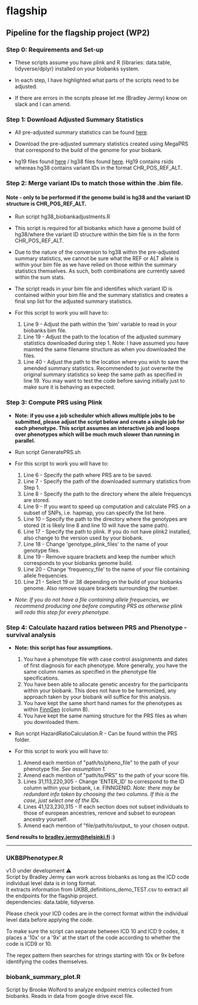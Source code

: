 # flagship
## Pipeline for the flagship project (WP2)

### Step 0: Requirements and Set-up

* These scripts assume you have plink and R (libraries: data.table, tidyverse/dplyr) installed on your biobanks system. 

* In each step, I have highlighted what parts of the scripts need to be adjusted.

* If there are errors in the scripts please let me (Bradley Jermy) know on slack and I can amend.

### Step 1: Download Adjusted Summary Statistics 

* All pre-adjusted summary statistics can be found [here](https://figshare.com/account/home#/projects/131369).

* Download the pre-adjusted summary statistics created using MegaPRS that correspond to the build of the genome for your biobank.

* hg19 files found [here](https://figshare.com/account/projects/131369/articles/19409501) / hg38 files found [here](https://figshare.com/account/projects/131369/articles/19093313). Hg19 contains rsids whereas hg38 contains variant IDs in the format CHR_POS_REF_ALT. 

### Step 2: Merge variant IDs to match those within the .bim file. 

#### Note - only to be performed if the genome build is hg38 and the variant ID structure is CHR_POS_REF_ALT.

* Run script hg38_biobankadjustments.R

* This script is required for all biobanks which have a genome build of hg38/where the variant ID structure within the bim file is in the form CHR_POS_REF_ALT. 

* Due to the nature of the conversion to hg38 within the pre-adjusted summary statistics, we cannot be sure what the REF or ALT allele is within your bim file as we have relied on those within the summary statistics themselves. As such, both combinations are currently saved within the sum stats. 

* The script reads in your bim file and identifies which variant ID is contained within your bim file and the summary statistics and creates a final snp list for the adjusted summary statistics. 

* For this script to work you will have to:
    1. Line 9 - Adjust the path within the 'bim' variable to read in your biobanks bim file.
    2. Line 19 - Adjust the path to the location of the adjusted summary statistics downloaded during step 1. Note: I have assumed you have mainted the same filename structure as when you downloaded the files. 
    3. Line 40 - Adjust the path to the location where you wish to save the amended summary statistics. Recommended to just overwrite the original summary statistics so keep the same path as specified in line 19. You may want to test the code before saving initially just to make sure it is behaving as expected. 

### Step 3: Compute PRS using Plink

* **Note: if you use a job scheduler which allows multiple jobs to be submitted, please adjust the script below and create a single job for each phenotype. This script assumes an interactive job and loops over phenotypes which will be much much slower than running in parallel.**

* Run script GeneratePRS.sh

* For this script to work you will have to:
    1. Line 6 - Specify the path where PRS are to be saved.
    2. Line 7 - Specify the path of the downloaded summary statistics from Step 1.
    3. Line 8 - Specify the path to the directory where the allele frequencys are stored.
    4. Line 9 - If you want to speed up computation and calculate PRS on a subset of SNPs, i.e. hapmap, you can specify the list here. 
    5. Line 10 - Specify the path to the directory where the genotypes are stored (it is likely line 8 and line 10 will have the same path). 
    6. Line 17 - Specify the path to plink. If you do not have plink2 installed, also change to the version used by your biobank.
    7. Line 18 - Change 'genotype_plink_files' to the name of your genotype files.
    8. Line 19 - Remove square brackets and keep the number which corresponds to your biobanks genome build.
    9. Line 20 - Change 'frequency_file' to the name of your file containing allele frequencies.
    10. Line 21 - Select 19 or 38 depending on the build of your biobanks genome. Also remove square brackets surrounding the number.
    
* *Note: If you do not have a file containing allele frequencies, we recommend producing one before computing PRS as otherwise plink will redo this step for every phenotype.*

### Step 4: Calculate hazard ratios between PRS and Phenotype - survival analysis

* **Note: this script has four assumptions.** 
    1) You have a phenotype file with case control assignments and dates of first diagnosis for each phenotype. More generally, you have the same column names as specified in the phenotype file specifications. 
    2) You have been able to allocate genetic ancestry for the participants within your biobank. This does not have to be harmonized, any approach taken by your biobank will suffice for this analysis.
    3) You have kept the same short hand names for the phenotypes as within [FinnGen](https://docs.google.com/spreadsheets/d/1DNKd1KzI8WOIfG2klXWskbCSyX6h5gTu/edit#gid=334983519) (column B).
    4) You have kept the same naming structure for the PRS files as when you downloaded them.

* Run script HazardRatioCalculation.R - Can be found within the PRS folder. 

* For this script to work you will have to:
    1. Amend each mention of "path/to/pheno_file" to the path of your phenotype file. *See assumption 1.*
    2. Amend each mention of "path/to/PRS" to the path of your score file.
    3. Lines 31,113,220,305 - Change 'ENTER_ID' to correspond to the ID column within your biobank, i.e. FINNGENID. *Note: there may be redundant info taken by choosing the two columns. If this is the case, just select one of the IDs.*
    5. Lines 41,123,230,315 - If each section does not subset individuals to those of european ancestries, remove and subset to european ancestry yourself.
    6. Amend each mention of "file/path/to/output_ to your chosen output. 

**Send results to bradley.jermy@helsinki.fi :)**

----------------------------------------------------------------------------------------------------------------------------------------------------------------------------------------------------------------------------------------------------------------------------------------------------------------------

### UKBBPhenotyper.R
v1.0 under development :warning:  
Script by Bradley Jermy can work across biobanks as long as the ICD code individual level data is in long format.  
It extracts information from UKBB_definitions_demo_TEST.csv to extract all the endpoints for the flagship project.  
dependencies: data.table, tidyverse. 

Please check your ICD codes are in the correct format within the individual level data before applying the code. 

To make sure the script can separate between ICD 10 and ICD 9 codes, it places a '10x' or a '9x' at the start of the code according to whether the code is ICD9 or 10. 

The regex pattern then searches for strings starting with 10x or 9x before identifying the codes themselves. 

### biobank_summary_plot.R
Script by Brooke Wolford to analyze endpoint metrics collected from biobanks. 
Reads in data from google drive excel file. 
